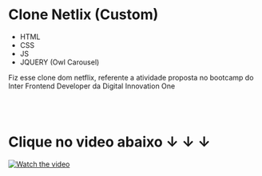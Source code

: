 # Clone Netlix (Custom)
- HTML
- CSS 
- JS
- JQUERY (Owl Carousel)

Fiz esse clone dom netflix, referente a atividade proposta no bootcamp do Inter Frontend Developer da Digital Innovation One





<br/><br/>

# Clique no video abaixo &#8595; &#8595; &#8595;
[![Watch the video](https://img.youtube.com/vi/0Pkc3mqpn94/maxresdefault.jpg)](https://youtu.be/0Pkc3mqpn94)